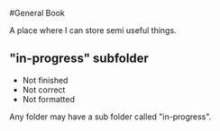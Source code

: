 #General Book

A place where I can store semi useful things.

## "in-progress" subfolder
* Not finished
* Not correct
* Not formatted

Any folder may have a sub folder called "in-progress".